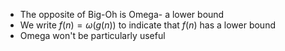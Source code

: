 
- The opposite of Big-Oh is Omega- a lower bound
- We write $f(n)=\omega(g(n))$ to indicate that $f(n)$ has a lower bound
- Omega won't be particularly useful
